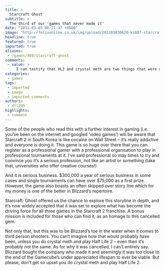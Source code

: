 ```yaml
---
title: >
  Starcraft Ghost
subtitle: >
  The third of our 'games that never made it'
date: "2011-03-03 06:21:37 +0000"
image: "http://felixonline.co.uk/img/upload/201103030620-ks607-starcraf.jpg"
headline: true
featured: true
imported: true
aliases:
 - /games/989/starcraft-ghost
comments:
 - value: >
     I can testify that HL2 and crystal meth are two things that were never intended to go together.
categories:
 - games
tags:
 - imported
 - image
 - imported_comments
authors:
 - dt1209
highlights:
 - comment
---
```


Some of the people who read this with a further interest in gaming (i.e. you’ve been on the internet and googled ‘video games’) will be aware that Starcraft 2 in South Korea is like cocaine on Wall Street – it’s really addictive and everyone is doing it. This game is so huge over there that you can register as a professional gamer with a professional organisation to play in professional tournaments at it. I’ve said professional so may times to try and convince you it’s a serious profession, not like an artist or something (take that, universities who offer creative courses!)

And it is serious business. $300,000 a year of serious business in some cases and single tournaments can have over $75,000 as a first prize. However, the game also boasts an often skipped over story line which for my money is one of the better in Blizzard’s repertoire.

Starcraft: Ghost offered us the chance to explore this storyline in depth, and it’s now widely accepted that it was set to explore what has become the driving force for all three games in the Starcraft 2 franchise. A bonus mission is included for those who can find it, as an homage to this cancelled gem.

Not only that, but this was to be Blizzard’s toe in the water when it comes to third person shooters. You can’t imagine how that would probably have been, unless you do crystal meth and play Half Life 2 – even then it’s probably not the same. As for why it was cancelled, I can’t entirely say. Blizzard bought the company who made it and seemingly it was too close to the end of the Gamecube’s under appreciated lifespan to ever be viable. But please, don’t get so upset you do crystal meth and play Half Life 2.
